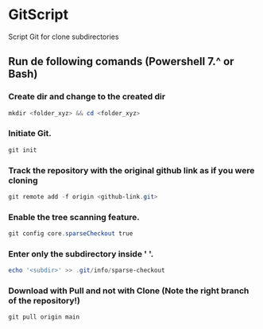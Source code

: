 # GitScript
Script Git for clone subdirectories

## Run de following comands (Powershell 7.^ or Bash)

### Create dir and change to the created dir
```ps1 
mkdir <folder_xyz> && cd <folder_xyz>
```
### Initiate Git.
```ps1 
git init 
```
### Track the repository with the original github link as if you were cloning
```ps1 
git remote add -f origin <github-link.git>
```
### Enable the tree scanning feature.
```ps1 
git config core.sparseCheckout true
```
### Enter only the subdirectory inside ' '.
```ps1 
echo '<subdir>' >> .git/info/sparse-checkout
```
### Download with Pull and not with Clone (Note the right branch of the repository!)
```ps1 
git pull origin main
```

